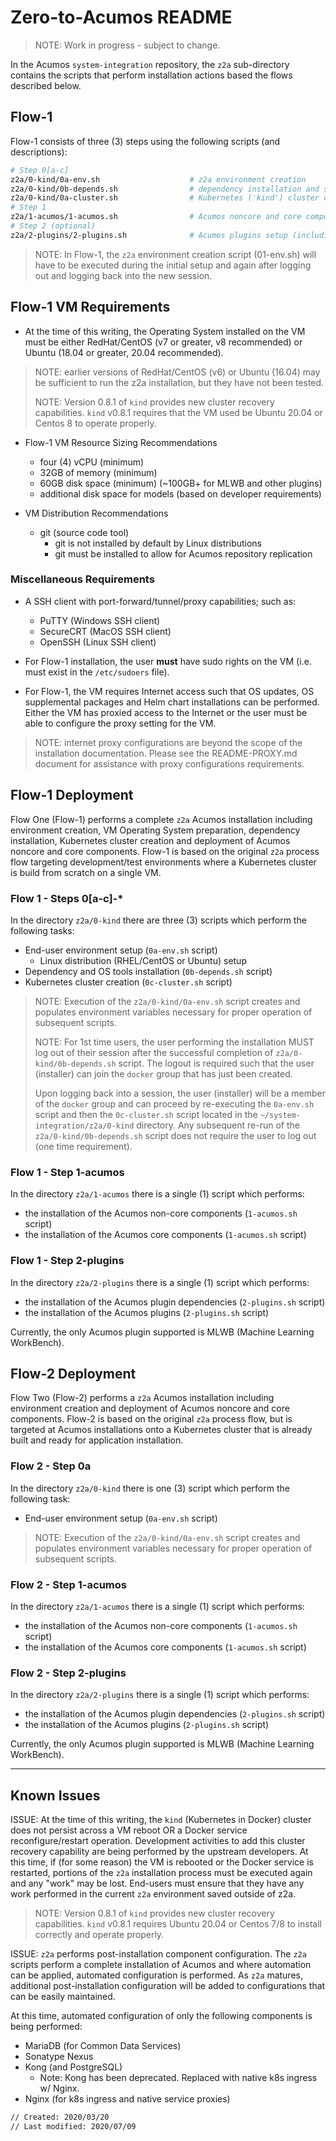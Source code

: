 # Zero-to-Acumos README

>NOTE: Work in progress - subject to change.

In the Acumos `system-integration` repository, the `z2a` sub-directory contains the scripts that perform installation actions based the flows described below.

## Flow-1

Flow-1 consists of three (3) steps using the following scripts (and descriptions):

```bash
# Step 0[a-c]
z2a/0-kind/0a-env.sh                    # z2a environment creation
z2a/0-kind/0b-depends.sh                # dependency installation and setup
z2a/0-kind/0a-cluster.sh                # Kubernetes ('kind') cluster creation
# Step 1
z2a/1-acumos/1-acumos.sh                # Acumos noncore and core component setup
# Step 2 (optional)
z2a/2-plugins/2-plugins.sh              # Acumos plugins setup (including dependencies)
```

> NOTE: In Flow-1, the `z2a` environment creation script (01-env.sh) will have to be executed during the initial setup and again after logging out and logging back into the new session.

## Flow-1 VM Requirements

* At the time of this writing, the Operating System installed on the VM must be either RedHat/CentOS (v7 or greater, v8 recommended) or Ubuntu (18.04 or greater, 20.04 recommended).

>NOTE: earlier versions of RedHat/CentOS (v6) or Ubuntu (16.04) may be sufficient to run the z2a installation, but they have not been tested.
>
>NOTE: Version 0.8.1 of `kind` provides new cluster recovery capabilities.  `kind` v0.8.1 requires that the VM used be Ubuntu 20.04 or Centos 8 to operate properly.

* Flow-1 VM Resource Sizing Recommendations
  * four (4) vCPU (minimum)
  * 32GB of memory (minimum)
  * 60GB disk space (minimum) (~100GB+ for MLWB and other plugins)
  * additional disk space for models (based on developer requirements)

* VM Distribution Recommendations
  * git (source code tool)
    * git is not installed by default by Linux distributions
    * git must be installed to allow for Acumos repository replication

### Miscellaneous Requirements

* A SSH client with port-forward/tunnel/proxy capabilities; such as:
  * PuTTY (Windows SSH client)
  * SecureCRT (MacOS SSH client)
  * OpenSSH (Linux SSH client)

* For Flow-1 installation, the user **must** have sudo rights on the VM (i.e. must exist in the `/etc/sudoers` file).

* For Flow-1, the VM requires Internet access such that OS updates, OS supplemental packages and Helm chart installations can be performed. Either the VM has proxied access to the Internet or the user must be able to configure the proxy setting for the VM.

>NOTE: internet proxy configurations are beyond the scope of the installation documentation.  Please see the README-PROXY.md document for assistance with proxy configurations requirements.

## Flow-1 Deployment

Flow One (Flow-1) performs a complete `z2a` Acumos installation including environment creation, VM Operating System preparation, dependency installation, Kubernetes cluster creation and deployment of Acumos noncore and core components. Flow-1 is based on the original `z2a` process flow targeting development/test environments where a Kubernetes cluster is build from scratch on a single VM.

### Flow 1 - Steps 0[a-c]-*

In the directory `z2a/0-kind` there are three (3) scripts which perform the following tasks:

* End-user environment setup (`0a-env.sh` script)
  * Linux distribution (RHEL/CentOS or Ubuntu) setup
* Dependency and OS tools installation (`0b-depends.sh` script)
* Kubernetes cluster creation (`0c-cluster.sh` script)

>NOTE: Execution of the `z2a/0-kind/0a-env.sh` script creates and populates environment variables necessary for proper operation of subsequent scripts.
>
>NOTE: For 1st time users, the user performing the installation MUST log out of their session after the successful completion of `z2a/0-kind/0b-depends.sh` script.  The logout is required such that the user (installer) can join the `docker` group that has just been created.
>
>Upon logging back into a session, the user (installer) will be a member of the `docker` group and can proceed by re-executing the `0a-env.sh` script and then the `0c-cluster.sh` script located in the `~/system-integration/z2a/0-kind` directory.  Any subsequent re-run of the `z2a/0-kind/0b-depends.sh` script does not require the user to log out (one time requirement).

### Flow 1 - Step 1-acumos

In the directory `z2a/1-acumos` there is a single (1) script which performs:

* the installation of the Acumos non-core components (`1-acumos.sh` script)
* the installation of the Acumos core components (`1-acumos.sh` script)

### Flow 1 - Step 2-plugins

In the directory `z2a/2-plugins` there is a single (1) script which performs:

* the installation of the Acumos plugin dependencies (`2-plugins.sh` script)
* the installation of the Acumos plugins (`2-plugins.sh` script)

Currently, the only Acumos plugin supported is MLWB (Machine Learning WorkBench).

## Flow-2 Deployment

Flow Two (Flow-2) performs a `z2a` Acumos installation including environment creation and deployment of Acumos noncore and core components. Flow-2 is based on the original `z2a` process flow, but is targeted at Acumos installations onto a Kubernetes cluster that is already built and ready for application installation.

### Flow 2 - Step 0a

In the directory `z2a/0-kind` there is one (3) script which perform the following task:

* End-user environment setup (`0a-env.sh` script)

>NOTE: Execution of the `z2a/0-kind/0a-env.sh` script creates and populates environment variables necessary for proper operation of subsequent scripts.

### Flow 2 - Step 1-acumos

In the directory `z2a/1-acumos` there is a single (1) script which performs:

* the installation of the Acumos non-core components (`1-acumos.sh` script)
* the installation of the Acumos core components (`1-acumos.sh` script)

### Flow 2 - Step 2-plugins

In the directory `z2a/2-plugins` there is a single (1) script which performs:

* the installation of the Acumos plugin dependencies (`2-plugins.sh` script)
* the installation of the Acumos plugins (`2-plugins.sh` script)

Currently, the only Acumos plugin supported is MLWB (Machine Learning WorkBench).

-----

## Known Issues

ISSUE: At the time of this writing, the `kind` (Kubernetes in Docker) cluster does not persist across a VM reboot OR a Docker service reconfigure/restart operation. Development activities to add this cluster recovery capability are being performed by the upstream developers.  At this time, if (for some reason) the VM is rebooted or the Docker service is restarted, portions of the `z2a` installation process must be executed again and any "work" may be lost.  End-users must ensure that they have any work performed in the current `z2a` environment saved outside of z2a.

>NOTE: Version 0.8.1 of `kind` provides new cluster recovery capabilities.  `kind` v0.8.1 requires Ubuntu 20.04 or Centos 7/8 to install correctly and operate properly.

ISSUE: `z2a` performs post-installation component configuration.  The `z2a` scripts perform a complete installation of Acumos and where automation can be applied, automated configuration is performed. As `z2a` matures, additional post-installation configuration will be added to configurations that can be easily maintained.

At this time, automated configuration of only the following components is being performed:

* MariaDB (for Common Data Services)
* Sonatype Nexus
* Kong (and PostgreSQL)
  * Note: Kong has been deprecated. Replaced with native k8s ingress w/ Nginx.
* Nginx (for k8s ingress and native service proxies)

```bash
// Created: 2020/03/20
// Last modified: 2020/07/09
```
